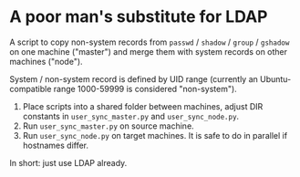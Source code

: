 A poor man's substitute for LDAP
======

A script to copy non-system records from `passwd` / `shadow` / `group` / `gshadow` on one machine ("master")
    and merge them with system records on other machines ("node").

System / non-system record is defined by UID range (currently an Ubuntu-compatible range 1000-59999 is considered "non-system").

1. Place scripts into a shared folder between machines, adjust DIR constants in `user_sync_master.py` and `user_sync_node.py`.
2. Run `user_sync_master.py` on source machine.
3. Run `user_sync_node.py` on target machines. It is safe to do in parallel if hostnames differ.

In short: just use LDAP already.
